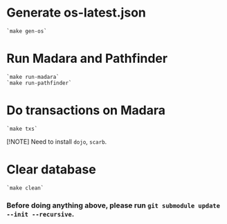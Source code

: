 # Generate os-latest.json
    `make gen-os`
# Run Madara and Pathfinder
    `make run-madara`
    `make run-pathfinder`
# Do transactions on Madara
    `make txs`
[!NOTE] Need to install `dojo`, `scarb`.
# Clear database
    `make clean`
### Before doing anything above, please run `git submodule update --init --recursive`.